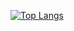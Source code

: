 [![Top Langs](https://github-readme-stats-sable-nu-35.vercel.app/api/top-langs/?username=VetleVikingtheme=transparent&langs_count=20&size_weight=0.5&count_weight=0.5)](https://github.com/anuraghazra/github-readme-stats)
